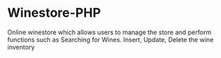 # Winestore-PHP
Online winestore which allows users to manage the store and perform functions such as Searching for Wines. Insert, Update, Delete the wine inventory
